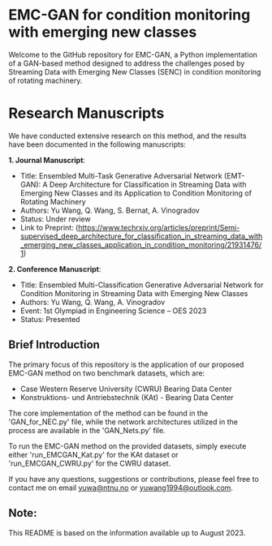 # EMC-GAN for condition monitoring with emerging new classes
Welcome to the GitHub repository for EMC-GAN, a Python implementation of a GAN-based method designed to address the challenges posed by Streaming Data with Emerging New Classes (SENC) in condition monitoring of rotating machinery.

# Research Manuscripts
We have conducted extensive research on this method, and the results have been documented in the following manuscripts:

**1. Journal Manuscript**:
* Title: Ensembled Multi-Task Generative Adversarial Network (EMT-GAN): A Deep Architecture for Classification in Streaming Data with Emerging New Classes and its Application to Condition Monitoring of Rotating Machinery
* Authors: Yu Wang, Q. Wang, S. Bernat, A. Vinogradov
* Status: Under review
* Link to Preprint: (https://www.techrxiv.org/articles/preprint/Semi-supervised_deep_architecture_for_classification_in_streaming_data_with_emerging_new_classes_application_in_condition_monitoring/21931476/1)


**2. Conference Manuscript**: 
* Title: Ensembled Multi-Classification Generative Adversarial Network for Condition Monitoring in Streaming Data with Emerging New Classes
* Authors: Yu Wang, Q. Wang, A. Vinogradov
* Event: 1st Olympiad in Engineering Science – OES 2023
* Status: Presented

## Brief Introduction ##
The primary focus of this repository is the application of our proposed EMC-GAN method on two benchmark datasets, which are:
* Case Western Reserve University (CWRU) Bearing Data Center
* Konstruktions- und Antriebstechnik (KAt) - Bearing Data Center

The core implementation of the method can be found in the 'GAN_for_NEC.py' file, while the network architectures utilized in the process are available in the 'GAN_Nets.py' file.

To run the EMC-GAN method on the provided datasets, simply execute either 'run_EMCGAN_Kat.py' for the KAt dataset or 'run_EMCGAN_CWRU.py' for the CWRU dataset.

If you have any questions, suggestions or contributions, please feel free to contact me on email yuwa@ntnu.no or yuwang1994@outlook.com.

## Note: ## 
This README is based on the information available up to August 2023.


